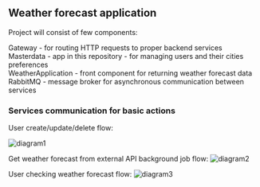 <h2> Weather forecast application </h2>

Project will consist of few components:

Gateway - for routing HTTP requests to proper backend services
<br />
Masterdata - app in this repository - for managing users and their cities preferences
<br />
WeatherApplication - front component for returning weather forecast data
<br />
RabbitMQ - message broker for asynchronous communication between services

<h3>Services communication for basic actions</h3>
User create/update/delete flow:

![diagram1](https://github.com/user-attachments/assets/5d8cc1b8-704f-4a05-b85b-18805f14a7fe)


Get weather forecast from external API background job flow:
![diagram2](https://github.com/user-attachments/assets/80c11912-c048-415d-bd68-2babbcbf4f9d)



User checking weather forecast flow:
![diagram3](https://github.com/user-attachments/assets/8793b38c-d5f0-4ea2-98ce-5af54d4f8114)
